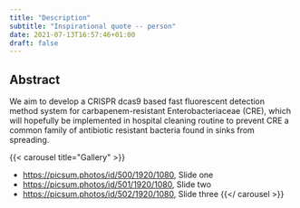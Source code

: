 ```yaml
---
title: "Description"
subtitle: "Inspirational quote -- person"
date: 2021-07-13T16:57:46+01:00
draft: false
---
```


## Abstract

We aim to develop a CRISPR dcas9 based fast fluorescent detection method system
for carbapenem-resistant Enterobacteriaceae (CRE), which will hopefully be
implemented in hospital cleaning routine to prevent CRE a common family of
antibiotic resistant bacteria found in sinks from spreading.


{{< carousel title="Gallery" >}}
 - https://picsum.photos/id/500/1920/1080, Slide one
 - https://picsum.photos/id/501/1920/1080, Slide two
 - https://picsum.photos/id/502/1920/1080, Slide three
{{</ carousel >}}

